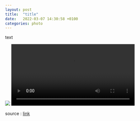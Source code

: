 ```yaml
---
layout: post
title:  "title"
date:   2022-03-07 14:30:58 +0100
categories: photo
---
```


text

<img src="{{ site.baseurl }}/assets/images/FNhZzuWWYAIXYnD.jpeg">
<video controls width="400">
    <source src="{{ site.baseurl }}/assets/videos/Putin-crime-in-Kharkiv.webm"
            type="video/webm">
    <source src="{{ site.baseurl }}/assets/videos/Putin-crime-in-Kharkiv.mp4"
            type="video/mp4">
    Sorry, your browser doesn't support embedded videos.
</video>


source : <a href="https://">link</a>
